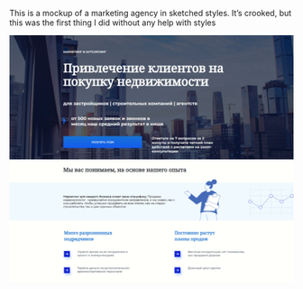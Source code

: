 This is a mockup of a marketing agency in sketched styles. It’s crooked, but this was the first thing I did without any help with styles

![Image alt](https://raw.githubusercontent.com/Weeelp/marketing-agency/main/Архив/gitimg/img1.png)
![Image alt](https://raw.githubusercontent.com/Weeelp/marketing-agency/main/Архив/gitimg/img2.png)
